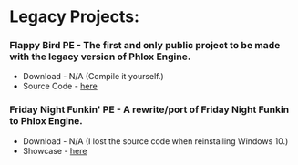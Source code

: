 # Legacy Projects:

### Flappy Bird PE - The first and only public project to be made with the legacy version of Phlox Engine.

* Download - N/A (Compile it yourself.)
* Source Code - [here](https://github.com/PhloxEngine/PhloxEngine-Projects/tree/main/Legacy_Projects/FlappyBirdPE)

### Friday Night Funkin' PE - A rewrite/port of Friday Night Funkin to Phlox Engine.

* Download - N/A (I lost the source code when reinstalling Windows 10.)
* Showcase - [here](https://x.com/yophlox/status/1873740467822899378)